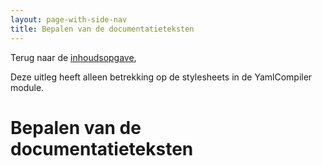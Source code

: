 ```yaml
---
layout: page-with-side-nav
title: Bepalen van de documentatieteksten
---
```

Terug naar de [inhoudsopgave](index),

Deze uitleg heeft alleen betrekking op de stylesheets in de YamlCompiler module.

# Bepalen van de documentatieteksten

